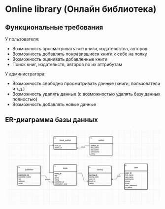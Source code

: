 # Online library (Онлайн библиотека)

## Функциональные требования

У пользователя:
* Возможность просматривать все книги, издательства, авторов
* Возможность добавлять понравившиеся книги к себе на полку
* Возможность оценивать добавленные книги
* Поиск книг, издательств, авторов по их аттрибутам

У администратора:
* Возможность свободно просматривать данные (книги, пользователи и т.д.)
* Возможность удалять данные (с возможностью удалять базу данных полностью)
* Возможность добавлять новые данные

## ER-диаграмма базы данных

![alt text](database_ER_diagram.jpg)

